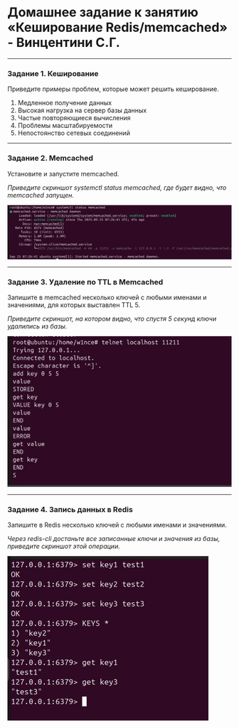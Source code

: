 # Домашнее задание к занятию «Кеширование Redis/memcached» - Винцентини С.Г.

---

### Задание 1. Кеширование 

Приведите примеры проблем, которые может решить кеширование. 

1. Медленное получение данных
2. Высокая нагрузка на сервер базы данных
3. Частые повторяющиеся вычисления
4. Проблемы масштабируемости
5. Непостоянство сетевых соединений

---

### Задание 2. Memcached

Установите и запустите memcached.

*Приведите скриншот systemctl status memcached, где будет видно, что memcached запущен.*

![systemctl status memcached](https://github.com/w1ncez/myfirstrepo/blob/main/homeworks/DB/Cache/memcached.jpg?raw=true)

---

### Задание 3. Удаление по TTL в Memcached

Запишите в memcached несколько ключей с любыми именами и значениями, для которых выставлен TTL 5. 

*Приведите скриншот, на котором видно, что спустя 5 секунд ключи удалились из базы.*

![telnet localhost 11211](https://github.com/w1ncez/myfirstrepo/blob/main/homeworks/DB/Cache/memcachedttl5.jpg?raw=true)

---

### Задание 4. Запись данных в Redis

Запишите в Redis несколько ключей с любыми именами и значениями. 

*Через redis-cli достаньте все записанные ключи и значения из базы, приведите скриншот этой операции.*

![redis-cli](https://github.com/w1ncez/myfirstrepo/blob/main/homeworks/DB/Cache/rediskeys.jpg?raw=true)
